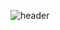 ![header](https://capsule-render.vercel.app/api?type=slice&color=gradient&height=300&section=header&text=Python&fontColor=191919&fontSize=90)
